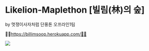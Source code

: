 # Likelion-Maplethon [빌림(林)의 숲]
by 멋쟁이사자처럼 단풍톤 오프라인1팀

📙🍁https://billimsoop.herokuapp.com/🍁📙

<img src="{https://user-images.githubusercontent.com/81094055/140632040-5992cd20-8c69-4312-b4c3-f119ee6a5f7c.jpg
}"/>
